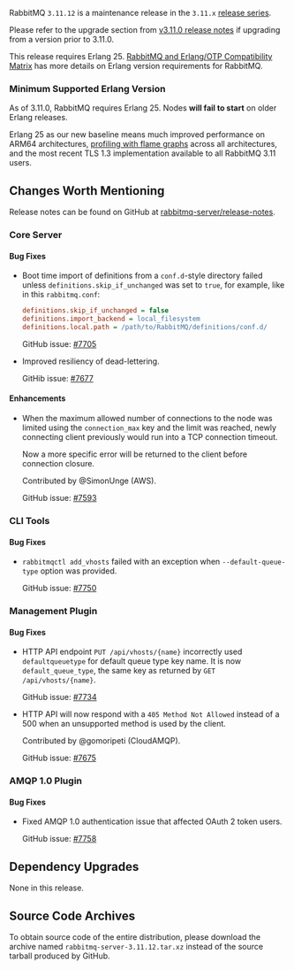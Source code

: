 RabbitMQ `3.11.12` is a maintenance release in the `3.11.x` [release series](https://www.rabbitmq.com/versions.html).

Please refer to the upgrade section from [v3.11.0 release notes](https://github.com/rabbitmq/rabbitmq-server/releases/tag/v3.11.0)
if upgrading from a version prior to 3.11.0.

This release requires Erlang 25.
[RabbitMQ and Erlang/OTP Compatibility Matrix](https://www.rabbitmq.com/which-erlang.html) has more details on
Erlang version requirements for RabbitMQ.


### Minimum Supported Erlang Version

As of 3.11.0, RabbitMQ requires Erlang 25. Nodes **will fail to start** on older Erlang releases.

Erlang 25 as our new baseline means much improved performance on ARM64 architectures, [profiling with flame graphs](https://blog.rabbitmq.com/posts/2022/05/flame-graphs/)
across all architectures, and the most recent TLS 1.3 implementation available to all RabbitMQ 3.11 users.


## Changes Worth Mentioning

Release notes can be found on GitHub at [rabbitmq-server/release-notes](https://github.com/rabbitmq/rabbitmq-server/tree/v3.11.x/release-notes).

### Core Server

#### Bug Fixes

 * Boot time import of definitions from a `conf.d`-style directory failed unless
   `definitions.skip_if_unchanged` was set to `true`, for example, like in this
   `rabbitmq.conf`:

   ``` ini
   definitions.skip_if_unchanged = false
   definitions.import_backend = local_filesystem
   definitions.local.path = /path/to/RabbitMQ/definitions/conf.d/
   ```

   GitHub issue: [#7705](https://github.com/rabbitmq/rabbitmq-server/pull/7705)

 * Improved resiliency of dead-lettering.

   GitHib issue: [#7677](https://github.com/rabbitmq/rabbitmq-server/pull/7677)

#### Enhancements

 * When the maximum allowed number of connections to the node was limited using the `connection_max` key
   and the limit was reached, newly connecting client previously would run into a TCP connection timeout.

   Now a more specific error will be returned to the client before connection closure.

   Contributed by @SimonUnge (AWS).

   GitHub issue: [#7593](https://github.com/rabbitmq/rabbitmq-server/issues/7593)


### CLI Tools

#### Bug Fixes

 * `rabbitmqctl add_vhosts` failed with an exception when `--default-queue-type` option was provided.

   GitHub issue: [#7750](https://github.com/rabbitmq/rabbitmq-server/issues/7750)


### Management Plugin

#### Bug Fixes

 * HTTP API endpoint `PUT /api/vhosts/{name}` incorrectly used `defaultqueuetype` for default queue type
   key name. It is now `default_queue_type`, the same key as returned by `GET /api/vhosts/{name}`.

   GitHub issue: [#7734](https://github.com/rabbitmq/rabbitmq-server/issues/7734)

 * HTTP API will now respond with a `405 Method Not Allowed` instead of a 500 when
   an unsupported method is used by the client.

   Contributed by @gomoripeti (CloudAMQP).

   GitHub issue: [#7675](https://github.com/rabbitmq/rabbitmq-server/pull/7675)


### AMQP 1.0 Plugin

#### Bug Fixes

 * Fixed AMQP 1.0 authentication issue that affected OAuth 2 token users.

   GitHub issue: [#7758](https://github.com/rabbitmq/rabbitmq-server/pull/7758)


## Dependency Upgrades

None in this release.


## Source Code Archives

To obtain source code of the entire distribution, please download the archive named `rabbitmq-server-3.11.12.tar.xz`
instead of the source tarball produced by GitHub.
